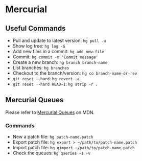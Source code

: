 # Mercurial

## Useful Commands
* Pull and update to latest version: `hg pull -u`
* Show log tree: `hg log -G`
* Add new files in a commit: `hg add new-file`
* Commit: `hg commit -m 'Commit message'`
* Create a new branch: `hg branch branch-name`
* List branches: `hg branches`
* Checkout to the branch/version: `hg co branch-name-or-rev`
* `git reset --hard`: `hg revert -a`
* `git reset --hard HEAD~1`: `hg strip -r .`

## Mercurial Queues

Please refer to [Mercurial Queues][mdn-mercurial-queues] on MDN.

### Commands
* New a patch file: `hg patch-name.patch`
* Export patch file: `hg export > ~/path/to/patch-name.patch`
* Import patch file: `hg qimport ~/path/to/patch-name.patch`
* Check the queues: `hg qseries -s -v`

[mdn-mercurial-queues]: https://developer.mozilla.org/en-US/docs/Mozilla/Mercurial/Queues
